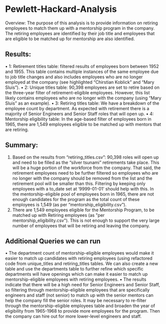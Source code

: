 # Pewlett-Hackard-Analysis
Overview: The purpose of this analysis is to provide information on retiring employees to match them up with a mentorship program in the company. The retiring employees are identified by their job title and employees that are eligible to be matched up for mentorship are also identified.

## Results:
•	1: Retirement titles table: filtered results of employees born between 1952 and 1955. This table contains multiple instances of the same employee due to job title changes and also includes employees who are no longer employed at the company (see highlighted “Chirstian Koblick” and “Mary Sluis”).
•	2: Unique titles table: 90,398 employees are set to retire based on the three-year filter of retirement-eligible employees. However, this list likely contains employees who are no longer with the company (using “Mary Sluis” as an example).
•	3: Retiring titles table: We have a breakdown of the employee count by department. As expected with retirement there is a majority of Senior Engineers and Senior Staff roles that will open up.
•	4: Mentorship eligibility table: In the age-based filter of employees born in 1965, there are 1,549 employees eligible to be matched up with mentors that are retiring.

## Summary: 
1.	Based on the results from “retiring_titles.csv”:  90,398 roles will open up and need to be filled as the “silver tsunami” retirements take place. This will be a huge portion of the workforce from the company. That said, the retirement employees need to be further filtered so employees who are no longer with the company should be removed from the list and the retirement pool will be smaller than this. Filtering by keeping only employees with a to_date set at ‘9999-01-01’ should help with this. In the mentorship-eligible pool of employees born in 1965, there are not enough candidates for the program as the total count of these employees is 1,549 (as per “mentorship_eligibility.csv”).
2.   There are 1,549 employees eligible for the Mentorship Program, to be matched up with Retiring employees (as "per mentorship_eligibility.csv"). This is not enough to support the very large number of employees that will be retiring and leaving the company.
## Additional Queries we can run 
•	The department count of mentorship-eligible employees would make it easier to match up candidates with retiring employees (using refactored code from unique_titles and retiring_titles tables. We can also create a new table and use the departments table to further refine which specific departments will have openings which can make it easier to match up mentorship-eligible employees with retiring employees.
•	The results indicate that there will be a high need for Senior Engineers and Senior Staff, so filtering through mentorship-eligible employees that are specifically engineers and staff (not senior) to match up with the senior mentors can help the company fill the senior roles. It may be necessary to re-filter through the mentorship-eligible employees table and broaden the year of eligibility from 1965-1968 to provide more employees for the program. Then the company can hire out for more lower-level engineers and staff.
